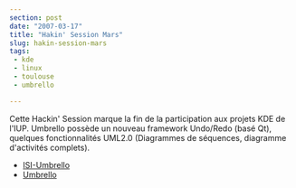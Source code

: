 ```yaml
---
section: post
date: "2007-03-17"
title: "Hakin' Session Mars"
slug: hakin-session-mars
tags:
 - kde
 - linux
 - toulouse
 - umbrello

---
```


Cette Hackin' Session marque la fin de la participation aux projets KDE de l'IUP. Umbrello possède un nouveau framework Undo/Redo (basé Qt), quelques fonctionnalités UML2.0 (Diagrammes de séquences, diagramme d'activités complets).

  * [ISI-Umbrello](http://umbrello.tuxfamilly.org/)	
  * [Umbrello](http://uml.sf.net/)


